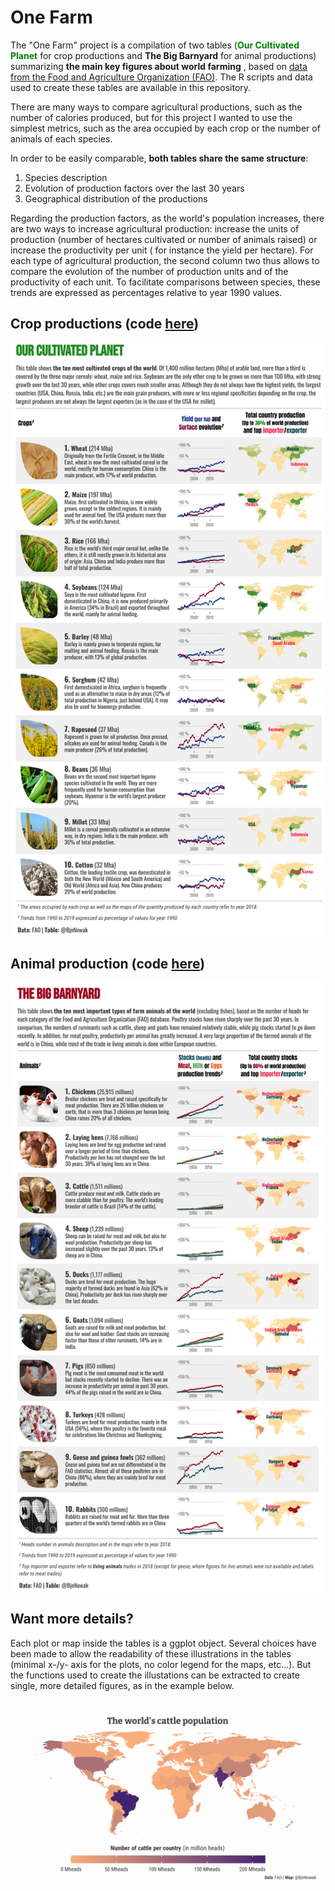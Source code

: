 # One Farm

The "One Farm"  project is a compilation of two tables (<span style='color:green'>**Our Cultivated Planet**</span> for crop productions and **The Big Barnyard** for animal productions) summarizing **the main key figures about world farming** , based on [data from the Food and Agriculture Organization (FAO)](https://www.fao.org/faostat/en/#home). The R scripts and data used to create these tables are available in this repository.

There are many ways to compare agricultural productions, such as the number of calories produced, but for this project I wanted to use the simplest metrics, such as the area occupied by each crop or the number of animals of each species. 

In order to be easily comparable, **both tables share the same structure**: 
  1. Species description
  2. Evolution of production factors over the last 30 years
  3. Geographical distribution of the productions

Regarding the production factors,  as the world's population increases, there are two ways to increase agricultural production: increase the units of production (number of hectares cultivated or number of animals raised) or increase the productivity per unit ( for instance the yield per hectare). For each type of agricultural production, the second column two thus allows to compare the evolution of the number of production units and of the productivity of each unit. To facilitate comparisons between species, these trends are expressed as percentages relative to year 1990 values.

## Crop productions (code [here](https://raw.githubusercontent.com/BjnNowak/CultivatedPlanet/main/Scripts/SC_CultivatedPlanet.R))

![](https://raw.githubusercontent.com/BjnNowak/CultivatedPlanet/main/Tables/CultivatedPlanet_V2.png)

## Animal production (code [here](https://raw.githubusercontent.com/BjnNowak/CultivatedPlanet/main/Scripts/SC_BigBarnyard.R))

![](https://raw.githubusercontent.com/BjnNowak/CultivatedPlanet/main/Tables/TheBigBarnyard.png)

## Want more details?

Each plot or map inside the tables is a ggplot object. Several choices have been made to allow the readability of these illustrations in the tables (minimal x-/y- axis for the plots, no color legend for the maps, etc...). But the functions used to create the illustations can be extracted to create single, more detailed figures, as in the example below. 

![](https://raw.githubusercontent.com/BjnNowak/CultivatedPlanet/main/AdditionalFigures/CattleStocks.png)
